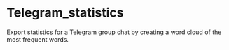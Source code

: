 # Telegram_statistics
Export statistics for a Telegram group chat by creating a word cloud of the most frequent words.
